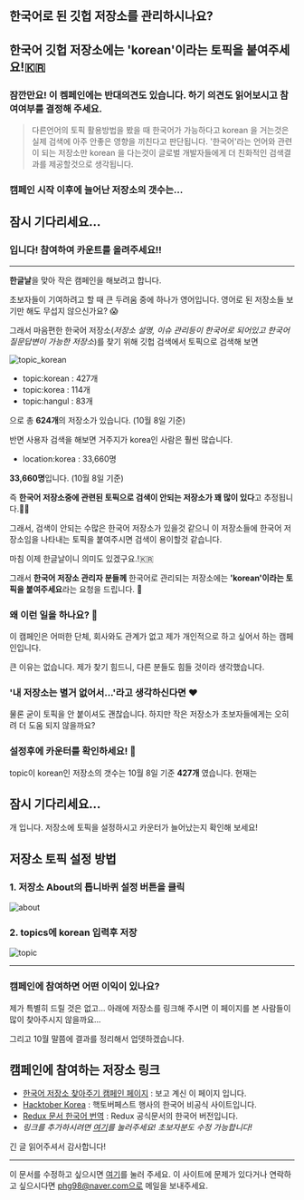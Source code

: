 ## 한국어로 된 깃헙 저장소를 관리하시나요? 
## 한국어 깃헙 저장소에는 'korean'이라는 토픽을 붙여주세요!🇰🇷

### 잠깐만요! 이 켐페인에는 반대의견도 있습니다. 하기 의견도 읽어보시고 참여여부를 결정해 주세요.
> 다른언어의 토픽 활용방법을 봤을 때 한국어가 가능하다고 korean 을 거는것은 실제 검색에 아주 안좋은 영향을 끼친다고 판단됩니다.
> '한국어'라는 언어와 관련이 되는 저장소만 korean 을 다는것이 글로벌 개발자들에게 더 친화적인 검색결과를 제공할것으로 생각됩니다.

### 캠페인 시작 이후에 늘어난 저장소의 갯수는...
<h2 id='counter1'>잠시 기다리세요...</h2>
<script>
  async function getKoreanRepos() {
    let searchString = `https://api.github.com/search/repositories?q=topic:korean`

    let res = await fetch(searchString)
    let data = await res.json()
    let total = data.total_count
    var elem = document.getElementById('counter1');
    elem.textContent = total - 427;
}
getKoreanRepos()
</script>
### 입니다! 참여하여 카운트를 올려주세요!!
---
**한글날**을 맞아 작은 캠페인을 해보려고 합니다.

초보자들이 기여하려고 할 때 큰 두려움 중에 하나가 영어입니다.
영어로 된 저장소들 보기만 해도 무섭지 않으신가요? :scream:

그래서 마음편한 한국어 저장소(_저장소 설명, 이슈 관리등이 한국어로 되어있고 한국어 질문답변이 가능한 저장소_)를 찾기 위해 깃헙 검색에서 토픽으로 검색해 보면 

![topic_korean](https://user-images.githubusercontent.com/12092302/95450487-54155180-09a1-11eb-86d2-3786035d9626.png)

* topic:korean : 427개
* topic:korea  : 114개
* topic:hangul :  83개

으로 총 **624개**의 저장소가 있습니다. (10월 8일 기준)

반면 사용자 검색을 해보면 거주지가 korea인 사람은 훨씬 많습니다.

* location:korea : 33,660명

**33,660명**입니다. (10월 8일 기준) 

즉 **한국어 저장소중에 관련된 토픽으로 검색이 안되는 저장소가 꽤 많이 있다**고 추정됩니다.🕵️‍♂️

그래서, 검색이 안되는 수많은 한국어 저장소가 있을것 같으니 이 저장소들에 한국어 저장소임을 나타내는 토픽을 붙여주시면 검색이 용이할것 같습니다.

마침 이제 한글날이니 의미도 있겠구요.!🇰🇷

그래서 **한국어 저장소 관리자 분들께** 한국어로 관리되는 저장소에는 **'korean'이라는 토픽을 붙여주세요**라는 요청을 드립니다. :pray:



### 왜 이런 일을 하나요? :raising_hand:

이 캠페인은 어떠한 단체, 회사와도 관계가 없고 제가 개인적으로 하고 싶어서 하는 캠페인입니다. 

큰 이유는 없습니다. 제가 찾기 힘드니, 다른 분들도 힘들 것이라 생각했습니다.


### '내 저장소는 별거 없어서...'라고 생각하신다면 :heart:

물론 굳이 토픽을 안 붙이셔도 괜찮습니다. 하지만 작은 저장소가 초보자들에게는 오히려 더 도움 되지 않을까요?


### 설정후에 카운터를 확인하세요! :rocket:

topic이 korean인 저장소의 갯수는
10월 8일 기준 **427개** 였습니다.
현재는
<h2 id='counter'>잠시 기다리세요...</h2>
<script>
  async function getKoreanRepos() {
    let searchString = `https://api.github.com/search/repositories?q=topic:korean`

    let res = await fetch(searchString)
    let data = await res.json()
    let total = data.total_count
    var elem = document.getElementById('counter');
    elem.textContent = total;
}
getKoreanRepos()
</script>
개 입니다.
저장소에 토픽을 설정하시고 카운터가 늘어났는지 확인해 보세요!


## 저장소 토픽 설정 방법

### 1. 저장소 About의 톱니바퀴 설정 버튼을 클릭

![about](https://user-images.githubusercontent.com/12092302/95475144-e2e59680-09c0-11eb-9ab2-840718b9e954.png)


### 2. topics에 korean 입력후 저장

![topic](https://user-images.githubusercontent.com/12092302/95475160-e5e08700-09c0-11eb-9f1d-f6caa99eb967.png)

---

### 캠페인에 참여하면 어떤 이익이 있나요?

제가 특별히 드릴 것은 없고... 아래에 저장소를 링크해 주시면 이 페이지를 본 사람들이 많이 찾아주시지 않을까요...

그리고 10월 말쯤에 결과를 정리해서 업뎃하겠습니다.

## 캠페인에 참여하는 저장소 링크

* [한국어 저장소 찾아주기 캠페인 페이지](https://github.com/phg98/korean-repo) : 보고 계신 이 페이지 입니다.
* [Hacktober Korea](https://github.com/phg98/hacktoberfestkorea) : 핵토버페스트 행사의 한국어 비공식 사이트입니다.
* [Redux 문서 한국어 번역](https://github.com/deminoth/redux) : Redux 공식문서의 한국어 버전입니다.
* _링크를 추가하시려면 [여기](https://github.com/phg98/korean-repo/edit/main/README.md)를 눌러주세요! 초보자분도 수정 가능합니다!_
<!-- 첫 줄을 복사하여 중간쯤에 붙여넣고 내용을 수정해 주세요 -->
<!-- 저장소 운영자 분들이니 초보자는 없으시겠죠. 혹시 초보자 이시라면 내용수정후 아래 'Propose Change'버튼 누르고 화면마다 녹색 버튼 누르면 됩니다. 아무 생각 하지 마시구요 -->
<!-- 이 사이트는 핵토버페스트 행사와 무관하며 여기에 PR을 보내셔도 핵토버페스트에 카운트되지 않습니다. 유의하세요! -->

긴 글 읽어주셔서 감사합니다!

---

이 문서를 수정하고 싶으시면 [여기](https://github.com/phg98/korean-repo/edit/main/README.md)를 눌러 주세요.
이 사이트에 문제가 있다거나 연락하고 싶으시다면 phg98@naver.com으로 메일을 보내주세요.


